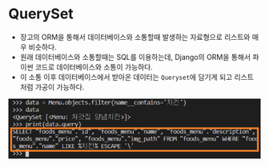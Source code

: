 # QuerySet
* 장고의 ORM을 통해서 데이터베이스와 소통할때 발생하는 자료형으로 리스트와 매우 비슷하다.
* 원래 데이터베이스와 소통할때는 SQL를 이용하는데, Django의 ORM을 통해서 파이썬 코드로 데이터베이스와 소통이 가능하다.
* 이 소통 이후 데이터베이스에서 받아온 데이터는 `Queryset`에 담기게 되고 리스트 처럼 가공이 가능하다.

![1](./queryset.assets/%ED%99%94%EB%A9%B4%20%EC%BA%A1%EC%B2%98%202022-09-25%20163623.png)
